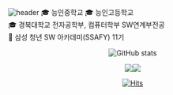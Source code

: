 ![header](https://capsule-render.vercel.app/api?type=venom&color=0:fbc2eb,100:a6c1ee&text=CHA%20SANG%20GON&fontColor=CC99FF&animation=blinking)
🎓 능인중학교
🎓 능인고등학교  
🎓 경북대학교 전자공학부, 컴퓨터학부 SW연계부전공  
📖 삼성 청년 SW 아카데미(SSAFY) 11기
<div align="center"> 
  


![GitHub stats](https://github-readme-stats.vercel.app/api?username=CHASANGGON&show_icons=true&show&&theme=ambient_gradient)



<img src ="http://mazassumnida.wtf/api/generate_badge?boj=yg9618"/><img src="http://mazandi.herokuapp.com/api?handle=yg9618&theme=dark"/>

[![Hits](https://hits.seeyoufarm.com/api/count/incr/badge.svg?url=https%3A%2F%2Fgithub.com%2FCHASANGGON&count_bg=%236BF8FF&title_bg=%23FFBAEF&icon=google.svg&icon_color=%23E7E7E7&title=Thank+U%21&edge_flat=false)](https://hits.seeyoufarm.com)
</div>
